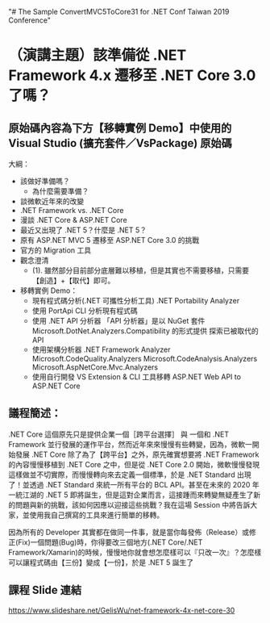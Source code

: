 ﻿"# The Sample ConvertMVC5ToCore31 for .NET Conf Taiwan 2019 Conference" 
# （演講主題）該準備從 .NET Framework 4.x 遷移至 .NET Core 3.0 了嗎？

## 原始碼內容為下方【移轉實例 Demo】中使用的 Visual Studio (擴充套件／VsPackage) 原始碼

大綱：
* 該做好準備嗎？
    * 	為什麼需要準備？
* 談微軟近年來的改變
* .NET Framework vs. .NET Core
* 漫談 .NET Core & ASP.NET Core
* 最近又出現了 .NET 5？什麼是 .NET 5？
* 原有 ASP.NET MVC 5 遷移至 ASP.NET Core 3.0 的挑戰
* 官方的 Migration 工具
* 觀念澄清
    * (1). 雖然部分目前部分底層難以移植，但是其實也不需要移植，只需要【創造】+【取代】即可。
* 移轉實例 Demo：
    * 現有程式碼分析(.NET 可攜性分析工具) .NET Portability Analyzer
    * 使用 PortApi CLI 分析現有程式碼
    * 使用 .NET API 分析器
	「API 分析器」是以 NuGet 套件 Microsoft.DotNet.Analyzers.Compatibility 的形式提供
	探索已被取代的 API
    * 使用架構分析器 .NET Framework Analyzer
	Microsoft.CodeQuality.Analyzers
	Microsoft.CodeAnalysis.Analyzers
	Microsoft.AspNetCore.Mvc.Analyzers
    * 使用自行開發 VS Extension & CLI 工具移轉 ASP.NET Web API to ASP.NET Core


## 議程簡述：
.NET Core 這個原先只是提供企業一個［跨平台選擇］ 與 一個和 .NET Framework 並行發展的運作平台，然而近年來來慢慢有些轉變，因為，微軟一開始發展 .NET Core 除了為了【跨平台】之外，原先確實想要將 .NET Framework 的內容慢慢移植到 .NET Core 之中，但是從 .NET Core 2.0 開始，微軟慢慢發現這樣做並不切實際，而慢慢轉向來去定義一個標準，於是 .NET Standard 出現了！並透過 .NET Standard 來統一所有平台的 BCL API。甚至在未來的 2020 年一統江湖的 .NET 5 即將誕生，但是這對企業而言，這接踵而來轉變無疑產生了新的問題與新的挑戰，該如何因應以迎接這些挑戰？我在這場 Session 中將告訴大家，並使用我自己撰寫的工具來進行簡單的移轉。

因為所有的 Developer 其實都在做同一件事，就是當你每發佈（Release）或修正(Fix)一個問題(Bug)時，你得要改三個地方(.NET Core/.NET Framework/Xamarin)的時候，慢慢地你就會想怎麼樣可以『只改一次』？怎麼樣可以讓程式碼由【三份】變成【一份】，於是 .NET 5 誕生了

## 課程 Slide 連結
https://www.slideshare.net/GelisWu/net-framework-4x-net-core-30
